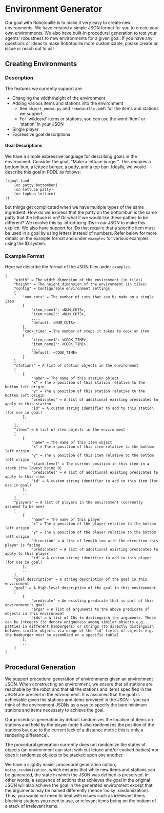 # Environment Generator

Our goal with Robotouille is to make it very easy to create new environments. We have created a simple JSON format for you to create your own environments. We also have built-in procedural generation to test your agents' robustness to new environments for a given goal. If you have any questions or ideas to make Robotouille more customizable, please create an issue or reach out to us!

## Creating Environments

### Description
The features we currently support are:
- Changing the width/height of the environment
- Adding various items and stations into the environment
    - See `object_enums.py` and `robotouille.pddl` for the items and stations we support
    - For 'wildcard' items or stations, you can use the word 'item' or 'station' in your JSON
- Single player
- Expressive goal descriptions

#### Goal Descriptions
We have a simple expressive language for describing goals in the environment. Consider the goal, "Make a lettuce burger". This requires a bottom bun, a lettuce burger, a patty, and a top bun. Ideally, we would describe this goal in PDDL as follows:
```
(:goal (and
    (on patty bottombun)
    (on lettuce patty)
    (on topbun lettuce)
))
```
but things get complicated when we have multiple types of the same ingredient. How do we express that the patty on the bottombun is the same patty that the lettuce is on? Or what if we would like these patties to be different? We resolve this by introducing IDs in our JSON to make this explicit. We also have support for IDs that require that a specific item must be used in a goal by using letters instead of numbers. Refer below for more details on the example format and under `examples` for various examples using the ID system.

### Example Format

Here we describe the format of the JSON files under `examples`.

```
{
    "width" = The width dimension of the environment (in tiles)
    "height" = The height dimension of the environment (in tiles)
    "config" = Configurable environment settings
    {
        "num_cuts" = The number of cuts that can be made on a single item
        {
            "item_name1": <NUM_CUTS>,
            "item_name2": <NUM_CUTS>,
            ...,
            "default: <NUM_CUTS>
        },
        "cook_time" = The number of steps it takes to cook an item
        {
            "item_name1": <COOK_TIME>,
            "item_name2": <COOK_TIME>,
            ...,
            "default: <COOK_TIME>
        }
    }
    "stations" = A list of station objects in the environment
    [
        {
            "name" = The name of this station object
            "x" = The x position of this station relative to the bottom left origin
            "y" = The y position of this station relative to the bottom left origin
            "predicates" = A list of additional existing predicates to apply to this station
            "id" = A custom string identifier to add to this station (for use in goal)
        },
        ...
    ],
    "items" = A list of item objects in the environment
    [
        {
            "name" = The name of this item object
            "x" = The x position of this item relative to the bottom left origin
            "y" = The y position of this item relative to the bottom left origin
            "stack-level" = The current position in this item in a stack (the lowest being 0)
            "predicates" = A list of additional existing predicates to apply to this item
            "id" = A custom string identifier to add to this item (for use in goal)
        },
        ...
    ],
    "players" = A list of players in the environment (currently assumed to be one)
    [
        {
            "name" = The name of this player
            "x" = The x position of the player relative to the bottom left origin
            "y" = The y position of the player relative to the bottom left origin
            "direction" = A list of length two with the direction this player is facing
            "predicates" = A list of additional existing predicates to apply to this player
            "id" = A custom string identifier to add to this player (for use in goal)
        },
        ...
    ],
    "goal description" = A string description of the goal in this environment
    "goal" = A high-level description of the goal in this environment.
    [
        {
            "predicate" = An existing predicate that is part of this environment's goal
            "args" = A list of arguments to the above predicate of objects in this environment
            "ids" = A list of IDs to distinguish the arguments. These can be integers (to denote uniqueness among similar objects e.g. patties in different hamburgers) or strings (to directly distinguish between similar objects via usage of the "id" fields of objects e.g. the hamburger must be assembled on a specific table)
        },
        ...
    ]
}
```

## Procedural Generation

We support procedural generation of environments given an environment JSON. When constructing an environment, we ensure that all stations are reachable by the robot and that all the stations and items specified in the JSON are present in the environment. It is assumed that the goal is achievable given the stations and items provided in the JSON - you can think of the environment JSONs as a way to specify the bare minimum stations and items necessary to achieve the goal.

Our procedural generation by default randomizes the location of items on stations and held by the player (note it also randomizes the position of the stations but due to the current lack of a distance metric this is only a rendering difference). 

The procedural generation currently does not randomize the states of objects (an environment can start with cut letuce and/or cooked patties) nor does it randomize objects to be stacked upon one another.

We have a slightly easier procedural generation option, `noisy_randomization`, which ensures that while new items and stations can be generated, the state in which the JSON was defined is preserved. In other words, a sequence of actions that achieves the goal in the original JSON will also achieve the goal in the generated environment except that the arguments may be named differently (hence 'noisy' randomization). Thus, you would not need to deal with issues such as irrelevant items blocking stations you need to use, or relevant items being on the bottom of a stack of irrelevant items.